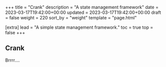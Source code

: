+++
title = "Crank"
description = "A state management framework"
date = 2023-03-17T19:42:00+00:00
updated = 2023-03-17T19:42:00+00:00
draft = false
weight = 220
sort_by = "weight"
template = "page.html"

[extra]
lead = "A simple state management framework."
toc = true
top = false
+++

## Crank

Brrrr....
